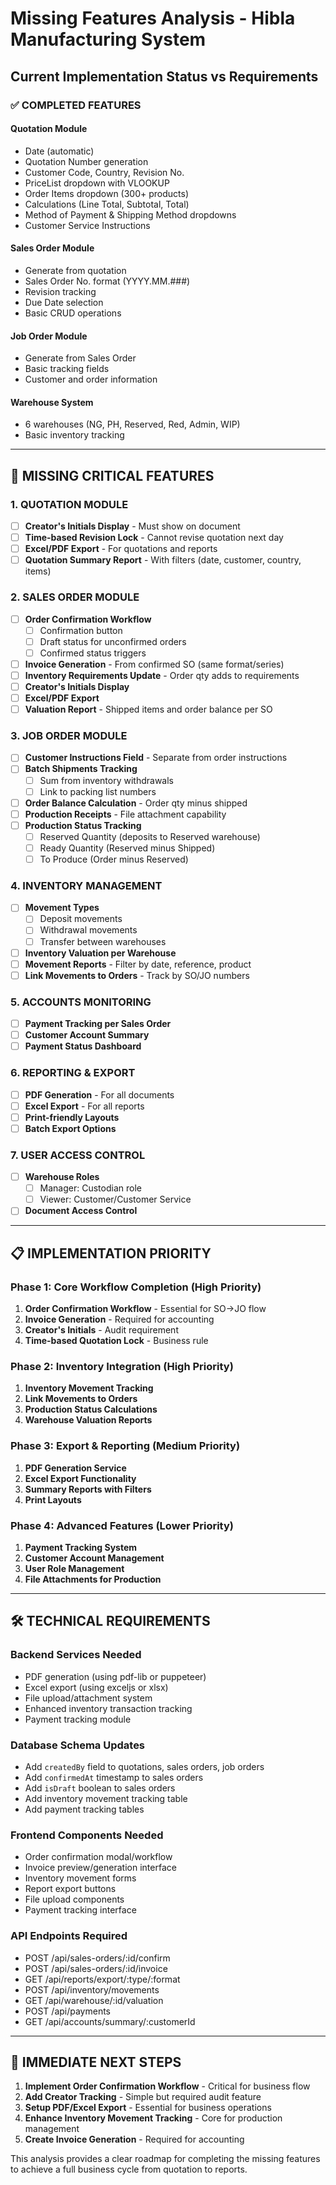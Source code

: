 # Missing Features Analysis - Hibla Manufacturing System

## Current Implementation Status vs Requirements

### ✅ COMPLETED FEATURES

#### Quotation Module
- Date (automatic)
- Quotation Number generation
- Customer Code, Country, Revision No.
- PriceList dropdown with VLOOKUP
- Order Items dropdown (300+ products)
- Calculations (Line Total, Subtotal, Total)
- Method of Payment & Shipping Method dropdowns
- Customer Service Instructions

#### Sales Order Module
- Generate from quotation
- Sales Order No. format (YYYY.MM.###)
- Revision tracking
- Due Date selection
- Basic CRUD operations

#### Job Order Module
- Generate from Sales Order
- Basic tracking fields
- Customer and order information

#### Warehouse System
- 6 warehouses (NG, PH, Reserved, Red, Admin, WIP)
- Basic inventory tracking

---

## 🔴 MISSING CRITICAL FEATURES

### 1. QUOTATION MODULE
- [ ] **Creator's Initials Display** - Must show on document
- [ ] **Time-based Revision Lock** - Cannot revise quotation next day
- [ ] **Excel/PDF Export** - For quotations and reports
- [ ] **Quotation Summary Report** - With filters (date, customer, country, items)

### 2. SALES ORDER MODULE
- [ ] **Order Confirmation Workflow**
  - [ ] Confirmation button
  - [ ] Draft status for unconfirmed orders
  - [ ] Confirmed status triggers
- [ ] **Invoice Generation** - From confirmed SO (same format/series)
- [ ] **Inventory Requirements Update** - Order qty adds to requirements
- [ ] **Creator's Initials Display**
- [ ] **Excel/PDF Export**
- [ ] **Valuation Report** - Shipped items and order balance per SO

### 3. JOB ORDER MODULE
- [ ] **Customer Instructions Field** - Separate from order instructions
- [ ] **Batch Shipments Tracking**
  - [ ] Sum from inventory withdrawals
  - [ ] Link to packing list numbers
- [ ] **Order Balance Calculation** - Order qty minus shipped
- [ ] **Production Receipts** - File attachment capability
- [ ] **Production Status Tracking**
  - [ ] Reserved Quantity (deposits to Reserved warehouse)
  - [ ] Ready Quantity (Reserved minus Shipped)
  - [ ] To Produce (Order minus Reserved)

### 4. INVENTORY MANAGEMENT
- [ ] **Movement Types**
  - [ ] Deposit movements
  - [ ] Withdrawal movements
  - [ ] Transfer between warehouses
- [ ] **Inventory Valuation per Warehouse**
- [ ] **Movement Reports** - Filter by date, reference, product
- [ ] **Link Movements to Orders** - Track by SO/JO numbers

### 5. ACCOUNTS MONITORING
- [ ] **Payment Tracking per Sales Order**
- [ ] **Customer Account Summary**
- [ ] **Payment Status Dashboard**

### 6. REPORTING & EXPORT
- [ ] **PDF Generation** - For all documents
- [ ] **Excel Export** - For all reports
- [ ] **Print-friendly Layouts**
- [ ] **Batch Export Options**

### 7. USER ACCESS CONTROL
- [ ] **Warehouse Roles**
  - [ ] Manager: Custodian role
  - [ ] Viewer: Customer/Customer Service
- [ ] **Document Access Control**

---

## 📋 IMPLEMENTATION PRIORITY

### Phase 1: Core Workflow Completion (High Priority)
1. **Order Confirmation Workflow** - Essential for SO→JO flow
2. **Invoice Generation** - Required for accounting
3. **Creator's Initials** - Audit requirement
4. **Time-based Quotation Lock** - Business rule

### Phase 2: Inventory Integration (High Priority)
1. **Inventory Movement Tracking**
2. **Link Movements to Orders**
3. **Production Status Calculations**
4. **Warehouse Valuation Reports**

### Phase 3: Export & Reporting (Medium Priority)
1. **PDF Generation Service**
2. **Excel Export Functionality**
3. **Summary Reports with Filters**
4. **Print Layouts**

### Phase 4: Advanced Features (Lower Priority)
1. **Payment Tracking System**
2. **Customer Account Management**
3. **User Role Management**
4. **File Attachments for Production**

---

## 🛠️ TECHNICAL REQUIREMENTS

### Backend Services Needed
- PDF generation (using pdf-lib or puppeteer)
- Excel export (using exceljs or xlsx)
- File upload/attachment system
- Enhanced inventory transaction tracking
- Payment tracking module

### Database Schema Updates
- Add `createdBy` field to quotations, sales orders, job orders
- Add `confirmedAt` timestamp to sales orders
- Add `isDraft` boolean to sales orders
- Add inventory movement tracking table
- Add payment tracking tables

### Frontend Components Needed
- Order confirmation modal/workflow
- Invoice preview/generation interface
- Inventory movement forms
- Report export buttons
- File upload components
- Payment tracking interface

### API Endpoints Required
- POST /api/sales-orders/:id/confirm
- POST /api/sales-orders/:id/invoice
- GET /api/reports/export/:type/:format
- POST /api/inventory/movements
- GET /api/warehouse/:id/valuation
- POST /api/payments
- GET /api/accounts/summary/:customerId

---

## 🎯 IMMEDIATE NEXT STEPS

1. **Implement Order Confirmation Workflow** - Critical for business flow
2. **Add Creator Tracking** - Simple but required audit feature
3. **Setup PDF/Excel Export** - Essential for business operations
4. **Enhance Inventory Movement Tracking** - Core for production management
5. **Create Invoice Generation** - Required for accounting

This analysis provides a clear roadmap for completing the missing features to achieve a full business cycle from quotation to reports.